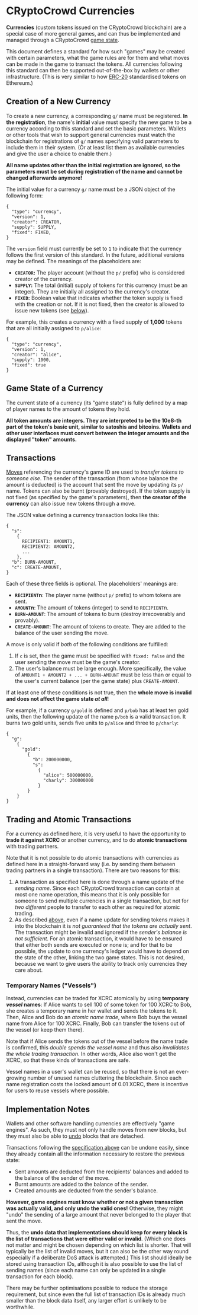 # CRyptoCrowd Currencies

**Currencies** (custom tokens issued on the CRyptoCrowd blockchain)
are a special case of more general games, and can thus be
implemented and managed through a CRyptoCrowd [game state](games.md).

This document defines a standard for how such "games" may be created
with certain parameters, what the game rules are for them and what
moves can be made in the game to transact the tokens.
All currencies following this standard can then be supported out-of-the-box
by wallets or other infrastructure.
(This is very similar to how
[ERC-20](https://github.com/ethereum/EIPs/blob/master/EIPS/eip-20.md)
standardised tokens on Ethereum.)

## Creation of a New Currency

To create a new currency, a corresponding `g/` name must be registered.
**In the registration**, the name's **initial** value must specify the new
game to be a currency according to this standard and set the basic parameters.
Wallets or other tools that wish to support general currencies must watch
the blockchain for registrations of `g/` names specifying valid parameters
to include them in their system.  (Or at least list them as available
currencies and give the user a choice to enable them.)

**All name updates other than the initial registration are ignored, so the
parameters must be set during registration of the name and cannot be changed
afterwards anymore!**

The initial value for a currency `g/` name must be a JSON object of the
following form:

    {
      "type": "currency",
      "version": 1,
      "creator": CREATOR,
      "supply": SUPPLY,
      "fixed": FIXED,
    }

The `version` field must currently be set to `1` to indicate that the
currency follows the first version of this standard.  In the future, additional
versions may be defined.
The meanings of the placeholders are:

* **`CREATOR`:**
  The player account (without the `p/` prefix) who is considered creator
  of the currency.
* **`SUPPLY`:**
  The total (initial) supply of tokens for this currency (must be an integer).
  They are initially all assigned to the currency's creator.
* **`FIXED`:**
  Boolean value that indicates whether the token supply is fixed with the
  creation or not.  If it is not fixed, then the creator is allowed to
  issue new tokens (see [below](#transactions)).

For example, this creates a currency with a fixed supply of **1,000** tokens
that are all initially assigned to `p/alice`:

    {
      "type": "currency",
      "version": 1,
      "creator": "alice",
      "supply": 1000,
      "fixed": true
    }

## Game State of a Currency

The current state of a currency (its "game state") is fully defined by
a map of player names to the amount of tokens they hold.

**All token amounts are integers.  They are interpreted to be the 10e8-th
part of the token's basic unit, similar to satoshis and bitcoins.  Wallets
and other user interfaces must convert between the integer amounts and the
displayed "token" amounts.**

## Transactions <a name="transactions"></a>

[Moves](games.md#moves) referencing the currency's game ID are used to
*transfer tokens to someone else*.  The sender of the transaction (from whose
balance the amount is deducted) is the account that sent the move by updating
its `p/` name.
Tokens can also be burnt (provably destroyed).  If the token supply is
not fixed (as specified by the game's parameters), then **the creator
of the currency** can also issue new tokens through a move.

The JSON value defining a currency transaction looks like this:

    {
      "s":
        {
          RECIPIENT1: AMOUNT1,
          RECIPIENT2: AMOUNT2,
          ...
        },
      "b": BURN-AMOUNT,
      "c": CREATE-AMOUNT,
    }

Each of these three fields is optional.  The placeholders' meanings are:

* **`RECIPIENT`n**:
  The player name (without `p/` prefix) to whom tokens are sent.
* **`AMOUNT`n**:
  The amount of tokens (integer) to send to `RECIPIENT`n.
* **`BURN-AMOUNT`**:
  The amount of tokens to burn (destroy irrecoverably and provably).
* **`CREATE-AMOUNT`**:
  The amount of tokens to create.  They are added to the balance of the
  user sending the move.

A move is only valid if *both* of the following conditions are fulfilled:

1. If `c` is set, then the game must be specified with `fixed: false`
   and the user sending the move must be the game's creator.
2. The user's balance must be large enough.  More specifically, the value
   of `AMOUNT1 + AMOUNT2 + ... + BURN-AMOUNT` must be less than or equal
   to the user's current balance (per the game state) plus `CREATE-AMOUNT`.

If at least one of these conditions is not true, then the **whole move is
invalid and does not affect the game state *at all***!

For example, if a currency `g/gold` is defined and `p/bob` has at least
ten gold units, then the following update of the name `p/bob` is
a valid transaction.  It burns two gold units,
sends five units to `p/alice` and three to `p/charly`:

    {
      "g":
        {
          "gold":
            {
              "b": 200000000,
              "s":
                {
                  "alice": 500000000,
                  "charly": 300000000
                }
            }
        }
    }

## Trading and Atomic Transactions

For a currency as defined here, it is very useful to have the opportunity
to **trade it against XCRC** or another currency, and to do
**atomic transactions** with trading partners.

Note that it is not possible to do atomic transactions with currencies as
defined here in a straight-forward way (i.e. by sending them between trading
partners in a single transaction).  There are two reasons for this:

1. A transaction as specified here is done through a name update of the
   *sending name*.  Since each CRyptoCrowd transaction can contain at most one
   name operation, this means that it is only possible for someone
   to send multiple currencies in a single transaction, but not for *two
   different* people to transfer to each other as required for atomic trading.
2. As described [above](#transactions), even if a name update for sending
   tokens makes it into the blockchain it is *not guaranteed that the tokens
   are actually sent*.  The transaction might be invalid and ignored
   if the *sender's balance is not sufficient*.  For an atomic transaction,
   it would have to be ensured that either both sends are executed or none
   is; and for that to be possible, the update to one currency's ledger would
   have to depend on the state of the other, linking the two game states.
   This is not desired, because we want to give users the ability to track
   only currencies they care about.

### Temporary Names ("Vessels")

Instead, currencies can be traded for XCRC atomically by using
**temporary *vessel* names**:  If Alice wants to sell 100 of some token
for 100 XCRC to Bob, she creates a temporary name in her wallet and sends the
tokens to it.  Then, Alice and Bob do an *atomic name trade*, where Bob buys
the vessel name from Alice for 100 XCRC.  Finally, Bob can transfer the tokens
out of the vessel (or keep them there).

Note that if Alice sends the tokens out of the vessel before the name trade
is confirmed, this *double spends the vessel name* and thus also *invalidates
the whole trading transaction*.  In other words, Alice also won't get the XCRC,
so that these kinds of transactions are safe.

Vessel names in a user's wallet can be reused, so that there is not an
ever-growing number of unused names cluttering the blockchain.  Since each
name registration costs the locked amount of 0.01 XCRC, there is incentive for
users to reuse vessels where possible.

## Implementation Notes

Wallets and other software handling currencies are effectively
"game engines".  As such, they must not only handle moves from new blocks,
but they must also be able to [undo](games.md#undoing) blocks that are
detached.

Transactions following the [specification above](#transactions) can be
undone easily, since they already contain all the information necessary
to restore the previous state:

* Sent amounts are deducted from the recipients' balances and added to
  the balance of the sender of the move.
* Burnt amounts are added to the balance of the sender.
* Created amounts are deducted from the sender's balance.

**However, game engines must know whether or not a given transaction
was actually valid, and only undo the valid ones!**
Otherwise, they might "undo" the sending of a large amount that never belonged
to the player that sent the move.

Thus, the **undo data that implementations should keep for every block is the
list of transactions that were either valid or invalid**.
(Which one does not matter and might be chosen depending on which list is
shorter.  That will typically be the list of invalid moves, but it can also
be the other way round especially if a deliberate DoS attack is attempted.)
This list should ideally be stored using transaction IDs, although it
is also possible to use the list of sending names (since each name can
only be updated in a single transaction for each block).

There may be further optimisations possible to reduce the storage requirement,
but since even the full list of transaction IDs is already much smaller than the
block data itself, any larger effort is unlikely to be worthwhile.
